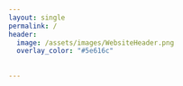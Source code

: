 ```yaml
---
layout: single
permalink: /
header:
  image: /assets/images/WebsiteHeader.png
  overlay_color: "#5e616c"
  
  
---
```


